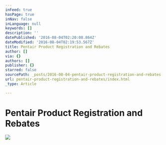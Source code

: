 ```yaml
---
inFeed: true
hasPage: true
inNav: false
inLanguage: null
keywords: []
description: ''
datePublished: '2016-08-04T02:20:08.864Z'
dateModified: '2016-08-04T02:19:53.567Z'
title: Pentair Product Registration and Rebates
author: []
via: {}
authors: []
publisher: {}
starred: false
sourcePath: _posts/2016-08-04-pentair-product-registration-and-rebates.md
url: pentair-product-registration-and-rebates/index.html
_type: Article

---
```

# Pentair Product Registration and Rebates
![](https://the-grid-user-content.s3-us-west-2.amazonaws.com/6059e343-a9cb-41d8-8d10-07e5cc99af71.jpg)